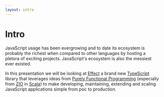 ```yaml
---
layout: intro
---
```


# Intro

JavaScript usage has been evergrowing and to date its ecosystem is probably the richest when compared to other languages by hosting a pletora of exciting projects. JavaScript's ecosystem is also the messiest ever existed.

In this presentation we will be looking at [Effect](https://effect.website) a brand new [TypeScript](https://typescriptlang.org/) library that leverages ideas from [Purely Functional Programming](https://en.wikipedia.org/wiki/Purely_functional_programming) (especially from [ZIO](https://zio.dev) in [Scala](https://www.scala-lang.org/)) to make developing, maintaining, extending and scaling JavaScript applications simple from poc to production.
